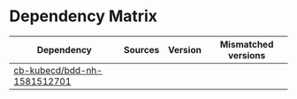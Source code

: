 # Dependency Matrix

Dependency | Sources | Version | Mismatched versions
---------- | ------- | ------- | -------------------
[cb-kubecd/bdd-nh-1581512701](https://github.com/cb-kubecd/bdd-nh-1581512701.git) |  | []() | 
